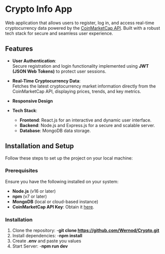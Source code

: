 # Crypto Info App

Web application that allows users to register, log in, and access real-time cryptocurrency data powered by the [CoinMarketCap API](https://coinmarketcap.com/api/). Built with a robust tech stack for secure and seamless user experience.

## Features

- **User Authentication**:  
  Secure registration and login functionality implemented using **JWT (JSON Web Tokens)** to protect user sessions.

- **Real-Time Cryptocurrency Data**:  
  Fetches the latest cryptocurrency market information directly from the CoinMarketCap API, displaying prices, trends, and key metrics.

- **Responsive Design**

- **Tech Stack**:
    - **Frontend**: React.js for an interactive and dynamic user interface.
    - **Backend**: Node.js and Express.js for a secure and scalable server.
    - **Database**: MongoDB data storage.

## Installation and Setup

Follow these steps to set up the project on your local machine:

### Prerequisites

Ensure you have the following installed on your system:
- **Node.js** (v16 or later)
- **npm** (v7 or later)
- **MongoDB** (local or cloud-based instance)
- **CoinMarketCap API Key**: Obtain it [here](https://coinmarketcap.com/api/).

### Installation

1. Clone the repository:
   -**git clone https://github.com/Wernod/Crypto.git**
2. Install dependencies:
   -**npm install**
3. Create **.env** and paste you values
4. Start Server:
   -**npm run dev**
